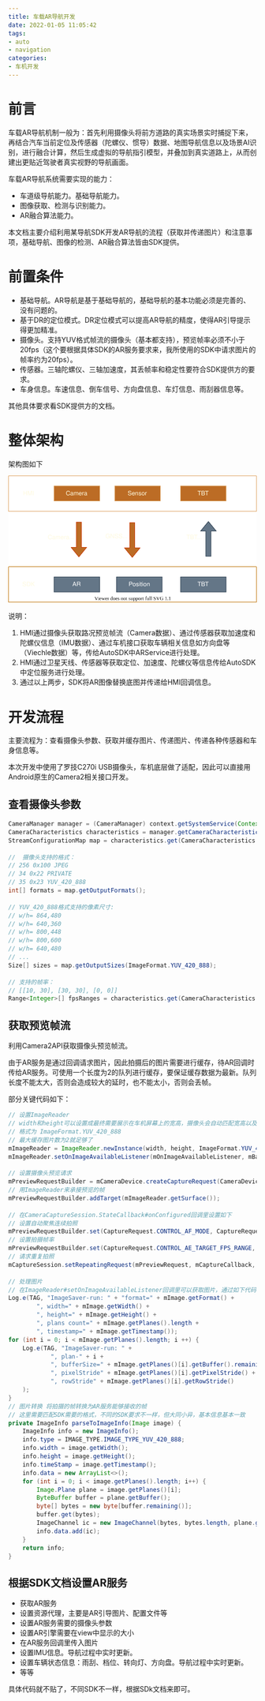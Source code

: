 ```yaml
---
title: 车载AR导航开发
date: 2022-01-05 11:05:42
tags:
- auto
- navigation
categories:
- 车机开发
---
```


# 前言

车载AR导航机制一般为：首先利用摄像头将前方道路的真实场景实时捕捉下来，再结合汽车当前定位及传感器（陀螺仪、惯导）数据、地图导航信息以及场景AI识别，进行融合计算，然后生成虚拟的导航指引模型，并叠加到真实道路上，从而创建出更贴近驾驶者真实视野的导航画面。

车载AR导航系统需要实现的能力：

- 车道级导航能力。基础导航能力。
- 图像获取、检测与识别能力。
- AR融合算法能力。

本文档主要介绍利用某导航SDK开发AR导航的流程（获取并传递图片）和注意事项，基础导航、图像的检测、AR融合算法皆由SDK提供。

# 前置条件

- 基础导航。AR导航是基于基础导航的，基础导航的基本功能必须是完善的、没有问题的。
- 基于DR的定位模式。DR定位模式可以提高AR导航的精度，使得AR引导提示得更加精准。
- 摄像头。支持YUV格式帧流的摄像头（基本都支持），预览帧率必须不小于20fps（这个要根据具体SDK的AR服务要求来，我所使用的SDK中请求图片的帧率约为20fps）。
- 传感器。三轴陀螺仪、三轴加速度，其丢帧率和稳定性要符合SDK提供方的要求。
- 车身信息。车速信息、倒车信号、方向盘信息、车灯信息、雨刮器信息等。

其他具体要求看SDK提供方的文档。



# 整体架构

架构图如下

![auto-navi-ar-dev](/images/auto-navi-ar-dev.svg)

说明：

1. HMI通过摄像头获取路况预览帧流（Camera数据）、通过传感器获取加速度和陀螺仪信息（IMU数据）、通过车机接口获取车辆相关信息如方向盘等（Viechle数据）等，传给AutoSDK中ARService进行处理。
2. HMI通过卫星天线、传感器等获取定位、加速度、陀螺仪等信息传给AutoSDK中定位服务进行处理。
3. 通过以上两步，SDK将AR图像替换底图并传递给HMI回调信息。

# 开发流程

主要流程为：查看摄像头参数、获取并缓存图片、传递图片、传递各种传感器和车身信息等。

本次开发中使用了罗技C270i USB摄像头，车机底层做了适配，因此可以直接用Android原生的Camera2相关接口开发。

## 查看摄像头参数

```java
CameraManager manager = (CameraManager) context.getSystemService(Context.CAMERA_SERVICE);
CameraCharacteristics characteristics = manager.getCameraCharacteristics(cameraId);
StreamConfigurationMap map = characteristics.get(CameraCharacteristics.SCALER_STREAM_CONFIGURATION_MAP);

//  摄像头支持的格式：
// 256 0x100 JPEG
// 34 0x22 PRIVATE
// 35 0x23 YUV_420_888 
int[] formats = map.getOutputFormats();

// YUV_420_888格式支持的像素尺寸:
// w/h= 864,480
// w/h= 640,360
// w/h= 800,448
// w/h= 800,600
// w/h= 640,480
// ...
Size[] sizes = map.getOutputSizes(ImageFormat.YUV_420_888);

// 支持的帧率：
// [[10, 30], [30, 30], [0, 0]]
Range<Integer>[] fpsRanges = characteristics.get(CameraCharacteristics.CONTROL_AE_AVAILABLE_TARGET_FPS_RANGES);
```

## 获取预览帧流

利用Camera2API获取摄像头预览帧流。

由于AR服务是通过回调请求图片，因此拍摄后的图片需要进行缓存，待AR回调时传给AR服务。可使用一个长度为2的队列进行缓存，要保证缓存数据为最新。队列长度不能太大，否则会造成较大的延时，也不能太小，否则会丢帧。

部分关键代码如下：

```java
// 设置ImageReader
// width和height可以设置成最终需要展示在车机屏幕上的宽高，摄像头会自动匹配宽高以及宽高比进行输出
// 格式为 ImageFormat.YUV_420_888
// 最大缓存图片数为2就足够了
mImageReader = ImageReader.newInstance(width, height, ImageFormat.YUV_420_888, 2);
mImageReader.setOnImageAvailableListener(mOnImageAvailableListener, mBackgroundHandler);

// 设置摄像头预览请求
mPreviewRequestBuilder = mCameraDevice.createCaptureRequest(CameraDevice.TEMPLATE_PREVIEW);
// 用ImageReader来承接预览的帧
mPreviewRequestBuilder.addTarget(mImageReader.getSurface());

// 在CameraCaptureSession.StateCallback#onConfigured回调里设置如下
// 设置自动聚焦连续拍照
mPreviewRequestBuilder.set(CaptureRequest.CONTROL_AF_MODE, CaptureRequest.CONTROL_AF_MODE_CONTINUOUS_PICTURE);
// 设置拍摄帧率
mPreviewRequestBuilder.set(CaptureRequest.CONTROL_AE_TARGET_FPS_RANGE, new Range<>(30, 30));
// 请求重复拍照
mCaptureSession.setRepeatingRequest(mPreviewRequest, mCaptureCallback, mBackgroundHandler);

// 处理图片
// 在ImageReader#setOnImageAvailableListener回调里可以获取图片，通过如下代码可查看图片信息
Log.e(TAG, "ImageSaver-run: " + "format=" + mImage.getFormat() +
        ", width=" + mImage.getWidth() +
        ", height=" + mImage.getHeight() +
        ", plans count=" + mImage.getPlanes().length +
        ", timestamp=" + mImage.getTimestamp());
for (int i = 0; i < mImage.getPlanes().length; i ++) {
    Log.e(TAG, "ImageSaver-run: " +
            ", plan-" + i +
            ", bufferSize=" + mImage.getPlanes()[i].getBuffer().remaining() +
            ", pixelStride" + mImage.getPlanes()[i].getPixelStride() +
            ", rowStride" + mImage.getPlanes()[i].getRowStride()
    );
}
// 图片转换 将拍摄的帧转换为AR服务能够接收的帧
// 这里需要匹配SDK需要的格式，不同的SDK要求不一样，但大同小异，基本信息基本一致
private ImageInfo parseToImageInfo(Image image) {
    ImageInfo info = new ImageInfo();
    info.type = IMAGE_TYPE.IMAGE_TYPE_YUV_420_888;
    info.width = image.getWidth();
    info.height = image.getHeight();
    info.timeStamp = image.getTimestamp();
    info.data = new ArrayList<>();
    for (int i = 0; i < image.getPlanes().length; i++) {
        Image.Plane plane = image.getPlanes()[i];
        ByteBuffer buffer = plane.getBuffer();
        byte[] bytes = new byte[buffer.remaining()];
        buffer.get(bytes);
        ImageChannel ic = new ImageChannel(bytes, bytes.length, plane.getRowStride(), plane.getPixelStride());
        info.data.add(ic);
    }
    return info;
}

```

## 根据SDK文档设置AR服务

- 获取AR服务
- 设置资源代理，主要是AR引导图片、配置文件等
- 设置AR服务需要的摄像头参数
- 设置AR引擎需要在view中显示的大小
- 在AR服务回调里传入图片
- 设置IMU信息。导航过程中实时更新。
- 设置车辆状态信息：雨刮、档位、转向灯、方向盘。导航过程中实时更新。
- 等等

具体代码就不贴了，不同SDK不一样，根据SDk文档来即可。

